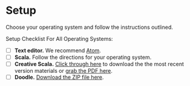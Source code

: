 # Setup

Choose your operating system and follow the instructions outlined.

Setup Checklist For All Operating Systems:

- [ ] **Text editor.** We recommend [Atom](https://atom.io/).
- [ ] **Scala.** Follow the directions for your operating system.
- [ ] **Creative Scala.** [Click through here](http://underscore.io/training/courses/creative-scala/) to download the the most recent version materials or [grab the PDF here](https://github.com/scalabridge/curriculum/raw/master/creative-scala.pdf).
- [ ] **Doodle.** [Download the ZIP file here](https://github.com/scalabridge/curriculum/raw/master/doodle.zip).
